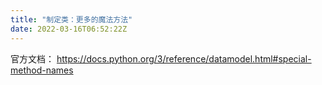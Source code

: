 ```yaml
---
title: "制定类：更多的魔法方法"
date: 2022-03-16T06:52:22Z
---
```

官方文档： https://docs.python.org/3/reference/datamodel.html#special-method-names
